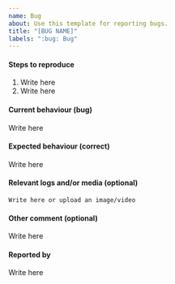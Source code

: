 ```yaml
---
name: Bug
about: Use this template for reporting bugs.
title: "[BUG NAME]"
labels: ":bug: Bug"
---
```


<!-- 
This is a comment and will be hidden :)
Thanks for helping us to improve deepa2!
-->


#### Steps to reproduce 
1. Write here
2. Write here


#### Current behaviour (bug)
Write here


#### Expected behaviour (correct)
Write here


#### Relevant logs and/or media (optional)
```
Write here or upload an image/video
```

#### Other comment (optional)
Write here


#### Reported by
Write here
